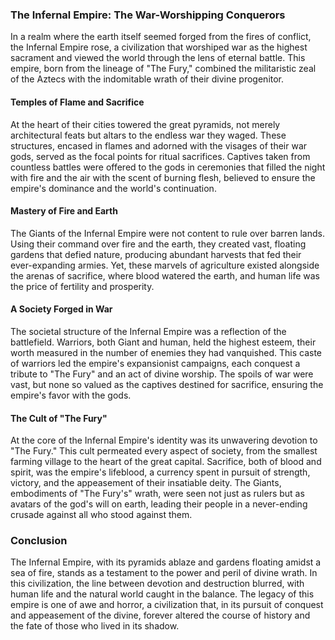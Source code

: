 ### The Infernal Empire: The War-Worshipping Conquerors

In a realm where the earth itself seemed forged from the fires of conflict, the Infernal Empire rose, a civilization that worshiped war as the highest sacrament and viewed the world through the lens of eternal battle. This empire, born from the lineage of "The Fury," combined the militaristic zeal of the Aztecs with the indomitable wrath of their divine progenitor.

#### Temples of Flame and Sacrifice

At the heart of their cities towered the great pyramids, not merely architectural feats but altars to the endless war they waged. These structures, encased in flames and adorned with the visages of their war gods, served as the focal points for ritual sacrifices. Captives taken from countless battles were offered to the gods in ceremonies that filled the night with fire and the air with the scent of burning flesh, believed to ensure the empire's dominance and the world's continuation.

#### Mastery of Fire and Earth

The Giants of the Infernal Empire were not content to rule over barren lands. Using their command over fire and the earth, they created vast, floating gardens that defied nature, producing abundant harvests that fed their ever-expanding armies. Yet, these marvels of agriculture existed alongside the arenas of sacrifice, where blood watered the earth, and human life was the price of fertility and prosperity.

#### A Society Forged in War

The societal structure of the Infernal Empire was a reflection of the battlefield. Warriors, both Giant and human, held the highest esteem, their worth measured in the number of enemies they had vanquished. This caste of warriors led the empire's expansionist campaigns, each conquest a tribute to "The Fury" and an act of divine worship. The spoils of war were vast, but none so valued as the captives destined for sacrifice, ensuring the empire's favor with the gods.

#### The Cult of "The Fury"

At the core of the Infernal Empire's identity was its unwavering devotion to "The Fury." This cult permeated every aspect of society, from the smallest farming village to the heart of the great capital. Sacrifice, both of blood and spirit, was the empire's lifeblood, a currency spent in pursuit of strength, victory, and the appeasement of their insatiable deity. The Giants, embodiments of "The Fury's" wrath, were seen not just as rulers but as avatars of the god's will on earth, leading their people in a never-ending crusade against all who stood against them.

### Conclusion

The Infernal Empire, with its pyramids ablaze and gardens floating amidst a sea of fire, stands as a testament to the power and peril of divine wrath. In this civilization, the line between devotion and destruction blurred, with human life and the natural world caught in the balance. The legacy of this empire is one of awe and horror, a civilization that, in its pursuit of conquest and appeasement of the divine, forever altered the course of history and the fate of those who lived in its shadow.